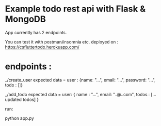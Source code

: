 # Example todo rest api with Flask & MongoDB
App currently has 2 endpoints.

You can test it with postman/insomnia etc.
deployed on : 
https://csfluttertodo.herokuapp.com/


# endpoints : 
_/create_user
expected data = 
user : {name: "...", email: "...", password: "...", todo : []}
 
_/add_todo
expected data = 
user: { name : "...", email: "..@..com", todos : [... updated todos] }


run:

python app.py

